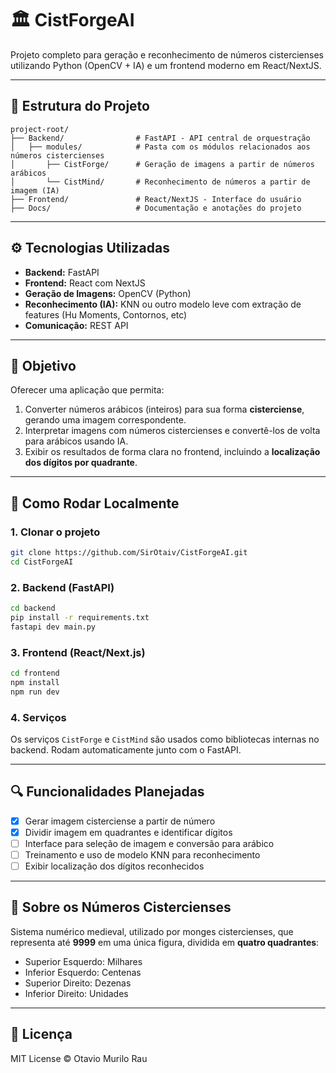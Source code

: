 # 🏛️ CistForgeAI

Projeto completo para geração e reconhecimento de números cistercienses utilizando Python (OpenCV + IA) e um frontend moderno em React/NextJS.

---

## 📁 Estrutura do Projeto

```
project-root/
├── Backend/                # FastAPI - API central de orquestração
│   ├── modules/            # Pasta com os módulos relacionados aos números cistercienses
│       ├── CistForge/      # Geração de imagens a partir de números arábicos
│       └── CistMind/       # Reconhecimento de números a partir de imagem (IA)
├── Frontend/               # React/NextJS - Interface do usuário
├── Docs/                   # Documentação e anotações do projeto
```

---

## ⚙️ Tecnologias Utilizadas

- **Backend:** FastAPI
- **Frontend:** React com NextJS
- **Geração de Imagens:** OpenCV (Python)
- **Reconhecimento (IA):** KNN ou outro modelo leve com extração de features (Hu Moments, Contornos, etc)
- **Comunicação:** REST API

---

## 🎯 Objetivo

Oferecer uma aplicação que permita:

1. Converter números arábicos (inteiros) para sua forma **cisterciense**, gerando uma imagem correspondente.
2. Interpretar imagens com números cistercienses e convertê-los de volta para arábicos usando IA.
3. Exibir os resultados de forma clara no frontend, incluindo a **localização dos dígitos por quadrante**.

---

## 🚀 Como Rodar Localmente

### 1. Clonar o projeto

```bash
git clone https://github.com/SirOtaiv/CistForgeAI.git
cd CistForgeAI
```

### 2. Backend (FastAPI)

```bash
cd backend
pip install -r requirements.txt
fastapi dev main.py
```

### 3. Frontend (React/Next.js)

```bash
cd frontend
npm install
npm run dev
```

### 4. Serviços

Os serviços `CistForge` e `CistMind` são usados como bibliotecas internas no backend. Rodam automaticamente junto com o FastAPI.

---

## 🔍 Funcionalidades Planejadas

- [x] Gerar imagem cisterciense a partir de número
- [x] Dividir imagem em quadrantes e identificar dígitos
- [ ] Interface para seleção de imagem e conversão para arábico
- [ ] Treinamento e uso de modelo KNN para reconhecimento
- [ ] Exibir localização dos dígitos reconhecidos

---

## 🧠 Sobre os Números Cistercienses

Sistema numérico medieval, utilizado por monges cistercienses, que representa até **9999** em uma única figura, dividida em **quatro quadrantes**:

- Superior Esquerdo: Milhares
- Inferior Esquerdo: Centenas
- Superior Direito: Dezenas
- Inferior Direito: Unidades

---

## 📜 Licença

MIT License © Otavio Murilo Rau